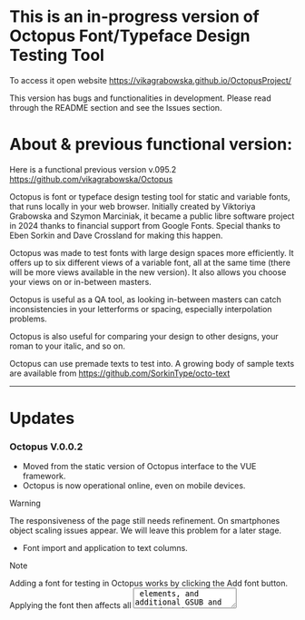 # This is an in-progress version of Octopus Font/Typeface Design Testing Tool

To access it open website https://vikagrabowska.github.io/OctopusProject/

This version has bugs and functionalities in development. Please read through the README section and see the Issues section.

# About & previous functional version: 

Here is a functional previous version v.095.2 https://github.com/vikagrabowska/Octopus

Octopus is font or typeface design testing tool for static and variable fonts, that runs locally in your web browser. Initially created by Viktoriya Grabowska and Szymon Marciniak, it became a public libre software project in 2024 thanks to financial support from Google Fonts. Special thanks to Eben Sorkin and Dave Crossland for making this happen. 

Octopus was made to test fonts with large design spaces more efficiently. It offers up to six different views of a variable font, all at the same time (there will be more views available in the new version). It also allows you choose your views on or in-between masters.

Octopus is useful as a QA tool, as looking in-between masters can catch inconsistencies in your letterforms or spacing, especially interpolation problems.

Octopus is also useful for comparing your design to other designs, your roman to your italic, and so on.

Octopus can use premade texts to test into. A growing body of sample texts are available from https://github.com/SorkinType/octo-text
 
----
# Updates
### Octopus V.0.0.2

- Moved from the static version of Octopus interface to the VUE framework.
- Octopus is now operational online, even on mobile devices.
  
> [!WARNING]
> The responsiveness of the page still needs refinement. On smartphones object scaling issues appear.
> We will leave this problem for a later stage.

- Font import and application to text columns.
  
> [!note] 
> Adding a font for testing in Octopus works by clicking the Add font button. Applying the font then affects all <textarea> elements, and additional GSUB and FVAR data is retrieved.
> Using Opentype.js, we fetch data directly from the file and place it in the interface. Additional data Octopus retrieves includes information about the minimum and maximum values of axes, but we still need to plan a place in the interface where they will function well.

> [!WARNING]
> Currently, font application and VF axis settings work uniformly across all columns. In Octopus V.0.0.2 there is no separation and individualization of columns yet, allowing changes in a single text column. This is an essential functionality for Octopus and needs to be achieved.  

- Multiple columns. We added the functionality to increase the number of text columns.
- Text scrolling works in all columns simultaneously.
- Real-time typing in all columns (regardless of quantity).
- Locking the pasting of styles into the text frame to ensure we are testing what we intend in the font.
- Displaying an individual management panel above each column (Font Setting, OT, VF).
- Used library: OpenType.js. Placing font data and settings in the interface:
  - Potential for using more data such as the names of defined font instances and even the maximum and minimum heights of glyphs. We have a function responsible for retrieval, selection, and application.
  - Loading VF axes – we load default values set in the font, and we can also specify axis boundary values (minValue, maxValue). Data defined as defaults fill axis settings fields after loading the font.
  - OT feature data – Octopus displays the OT features contained in the font in the interface. They appear as buttons, allowing you to enable/disable them by clicking the button.
- Modifying VF axes values is now available. A new panel above each column called `ManagementPanel` serves this purpose. To display this panel, click the icon: 🌐 above each text column.
> [!WARNING]
> Currently, downloaded OT data poses a problem with setting enable/disable. This means that all OT features are defined on the text frame, but all are inactive and cannot be activated on the interface side. This issue needs to be fixed.

## In progress
- Reconstruction of the HardWrap Panel. For technical reasons, we need to consider the application of this tool and how to separate it in the case of program operation in Individual mode. In the Group  (currently available) mode all columns contain the same text. In the Individual mode it would be possible to use different texts in different columns.
- Using text formatting settings in columns, such as font size, spacing, etc.
- Adding text composition functionality in the column (left, center, right).

## We don't have
- Adding the ability to import for an individual text column.
> This is a matter to be considered, as it will have an impact on the planned state saving of the program.
- Loading a text file into columns.
- An Individual mode in Vue. A system for separating changes and modifications for each column individually.
- Improvements in responsiveness for using Octopus on much smaller screens like smartphones. Currently, it scales well to the iPad 10.5" format.
- Saving the program state.
> Plans to include collecting data into a JSON file that will gather all user interface changes in the program. The issue arises with saving fonts in memory – please read more about ir in Issues section.
- A panel that allows us to decide what information to display above the text column. (Currently, these are VF axes)
> We plan to create a selection field where the user can decide on displaying VF axes, Used OT features, Font names, text formatting settings. We see the need to display even several of them at the same time. Additionally, it becomes beneficial to differentiate the displayed data in case of using a font that has multiple VF axes.

## Future
- Colors use on the testing canvas.
- Refinement of the version for small screens.
- Adding a panel that displays the full set of data for each column in one place.
